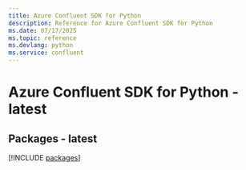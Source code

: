 ```yaml
---
title: Azure Confluent SDK for Python
description: Reference for Azure Confluent SDK for Python
ms.date: 07/17/2025
ms.topic: reference
ms.devlang: python
ms.service: confluent
---
```

# Azure Confluent SDK for Python - latest
## Packages - latest
[!INCLUDE [packages](confluent-index.md)]